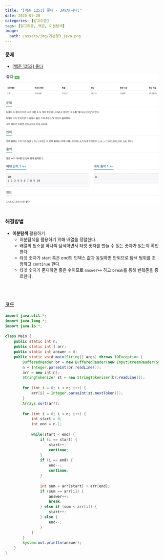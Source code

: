 ```yaml
---
title: "[백준 1253] 좋다 - JAVA(자바)"
date: 2025-05-28
categories: [알고리즘]
tags: [알고리즘, 백준, 이분탐색]
image:
  path: /assets/img/기본형3_java.png
---
```


### 문제

- [[백준 1253] 좋다](https://www.acmicpc.net/problem/1253)

![img](/assets/img/algorithm/백준1253.png)
<br /><br />

### 해결방법
- **이분탐색** 활용하기
  - 이분탐색을 활용하기 위해 배열을 정렬한다.
  - 배열의 원소를 하나씩 탐색하면서 타겟 숫자를 만들 수 있는 숫자가 있는지 확인한다.
  - 타겟 숫자가 start 혹은 end의 인덱스 값과 동일하면 안되므로 탐색 범위를 조정하고 `continue` 한다.
  - 타겟 숫자가 존재하면 좋은 수이므로 `answer++` 하고 `break`를 통해 반복문을 종료한다.
  
<br /><br />

### 코드

```java
import java.util.*;
import java.lang.*;
import java.io.*;

class Main {
    public static int n;
    public static int[] arr;
    public static int answer = 0;
    public static void main(String[] args) throws IOException {
        BufferedReader br = new BufferedReader(new InputStreamReader(System.in));
        n = Integer.parseInt(br.readLine());
        arr = new int[n];
        StringTokenizer st = new StringTokenizer(br.readLine());

        for (int i = 0; i < n; i++) {
            arr[i] = Integer.parseInt(st.nextToken());
        }
        Arrays.sort(arr);

        for (int i = 0; i < n; i++) {
            int start = 0;
            int end = n-1;

            while(start < end) {
                if (i == start) {
                    start++;
                    continue;
                }
                if (i == end) {
                    end--;
                    continue;
                }

                int sum = arr[start] + arr[end];
                if (sum == arr[i]) {
                    answer++;
                    break;
                } else if (sum < arr[i]) {
                    start++;
                } else {
                    end--;
                }
            }
        }
        System.out.println(answer);
    }
}
```
 
